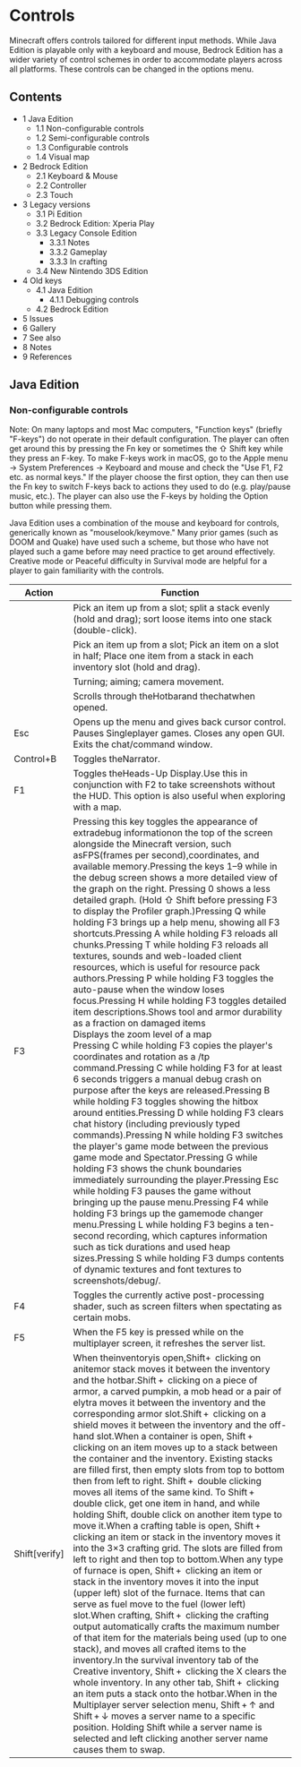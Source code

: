 # Controls
Minecraft offers controls tailored for different input methods.  While Java Edition is playable only with a keyboard and mouse, Bedrock Edition has a wider variety of control schemes in order to accommodate players across all platforms. These controls can be changed in the options menu.

## Contents
- 1 Java Edition
	- 1.1 Non-configurable controls
	- 1.2 Semi-configurable controls
	- 1.3 Configurable controls
	- 1.4 Visual map
- 2 Bedrock Edition
	- 2.1 Keyboard & Mouse
	- 2.2 Controller
	- 2.3 Touch
- 3 Legacy versions
	- 3.1 Pi Edition
	- 3.2 Bedrock Edition: Xperia Play
	- 3.3 Legacy Console Edition
		- 3.3.1 Notes
		- 3.3.2 Gameplay
		- 3.3.3 In crafting
	- 3.4 New Nintendo 3DS Edition
- 4 Old keys
	- 4.1 Java Edition
		- 4.1.1 Debugging controls
	- 4.2 Bedrock Edition
- 5 Issues
- 6 Gallery
- 7 See also
- 8 Notes
- 9 References

## Java Edition
### Non-configurable controls
Note: On many laptops and most Mac computers, "Function keys" (briefly "F-keys") do not operate in their default configuration. The player can often get around this by pressing the Fn key or sometimes the ⇧ Shift key while they press an F-key. To make F-keys work in macOS, go to the Apple menu → System Preferences → Keyboard and mouse and check the "Use F1, F2 etc. as normal keys." If the player choose the first option, they can then use the Fn key to switch F-keys back to actions they used to do (e.g. play/pause music, etc.). The player can also use the F-keys by holding the Option button while pressing them.

Java Edition uses a combination of the mouse and keyboard for controls, generically known as "mouselook/keymove." Many prior games (such as DOOM and Quake) have used such a scheme, but those who have not played such a game before may need practice to get around effectively. Creative mode or Peaceful difficulty in Survival mode are helpful for a player to gain familiarity with the controls.

| Action        | Function                                                                                                                                                                                                                                                                                                                                                                                                                                                                                                                                                                                                                                                                                                                                                                                                                                                                                                                                                                                                                                                                                                                                                                                                                                                                                                                                                                                                                                                                                                                                                                                                                                                                                                                                                                                                                                                                                                    |
|---------------|-------------------------------------------------------------------------------------------------------------------------------------------------------------------------------------------------------------------------------------------------------------------------------------------------------------------------------------------------------------------------------------------------------------------------------------------------------------------------------------------------------------------------------------------------------------------------------------------------------------------------------------------------------------------------------------------------------------------------------------------------------------------------------------------------------------------------------------------------------------------------------------------------------------------------------------------------------------------------------------------------------------------------------------------------------------------------------------------------------------------------------------------------------------------------------------------------------------------------------------------------------------------------------------------------------------------------------------------------------------------------------------------------------------------------------------------------------------------------------------------------------------------------------------------------------------------------------------------------------------------------------------------------------------------------------------------------------------------------------------------------------------------------------------------------------------------------------------------------------------------------------------------------------------|
|               | Pick an item up from a slot; split a stack evenly (hold and drag); sort loose items into one stack (double-click).                                                                                                                                                                                                                                                                                                                                                                                                                                                                                                                                                                                                                                                                                                                                                                                                                                                                                                                                                                                                                                                                                                                                                                                                                                                                                                                                                                                                                                                                                                                                                                                                                                                                                                                                                                                          |
|               | Pick an item up from a slot; Pick an item on a slot in half; Place one item from a stack in each inventory slot (hold and drag).                                                                                                                                                                                                                                                                                                                                                                                                                                                                                                                                                                                                                                                                                                                                                                                                                                                                                                                                                                                                                                                                                                                                                                                                                                                                                                                                                                                                                                                                                                                                                                                                                                                                                                                                                                            |
|               | Turning; aiming; camera movement.                                                                                                                                                                                                                                                                                                                                                                                                                                                                                                                                                                                                                                                                                                                                                                                                                                                                                                                                                                                                                                                                                                                                                                                                                                                                                                                                                                                                                                                                                                                                                                                                                                                                                                                                                                                                                                                                           |
|               | Scrolls through theHotbarand thechatwhen opened.                                                                                                                                                                                                                                                                                                                                                                                                                                                                                                                                                                                                                                                                                                                                                                                                                                                                                                                                                                                                                                                                                                                                                                                                                                                                                                                                                                                                                                                                                                                                                                                                                                                                                                                                                                                                                                                            |
| Esc           | Opens up the menu and gives back cursor control. Pauses Singleplayer games. Closes any open GUI. Exits the chat/command window.                                                                                                                                                                                                                                                                                                                                                                                                                                                                                                                                                                                                                                                                                                                                                                                                                                                                                                                                                                                                                                                                                                                                                                                                                                                                                                                                                                                                                                                                                                                                                                                                                                                                                                                                                                             |
| Control+B     | Toggles theNarrator.                                                                                                                                                                                                                                                                                                                                                                                                                                                                                                                                                                                                                                                                                                                                                                                                                                                                                                                                                                                                                                                                                                                                                                                                                                                                                                                                                                                                                                                                                                                                                                                                                                                                                                                                                                                                                                                                                        |
| F1            | Toggles theHeads-Up Display.Use this in conjunction with F2 to take screenshots without the HUD. This option is also useful when exploring with a map.                                                                                                                                                                                                                                                                                                                                                                                                                                                                                                                                                                                                                                                                                                                                                                                                                                                                                                                                                                                                                                                                                                                                                                                                                                                                                                                                                                                                                                                                                                                                                                                                                                                                                                                                                      |
| F3            | Pressing this key toggles the appearance of extradebug informationon the top of the screen alongside the Minecraft version, such asFPS(frames per second),coordinates, and available memory.Pressing the keys 1–9 while in the debug screen shows a more detailed view of the graph on the right. Pressing 0 shows a less detailed graph. (Hold ⇧ Shift before pressing F3 to display the Profiler graph.)Pressing Q while holding F3 brings up a help menu, showing all F3 shortcuts.Pressing A while holding F3 reloads all chunks.Pressing T while holding F3 reloads all textures, sounds and web-loaded client resources, which is useful for resource pack authors.Pressing P while holding F3 toggles the auto-pause when the window loses focus.Pressing H while holding F3 toggles detailed item descriptions.Shows tool and armor durability as a fraction on damaged items<br/>Displays the zoom level of a map<br/>Pressing C while holding F3 copies the player's coordinates and rotation as a /tp command.Pressing C while holding F3 for at least 6 seconds triggers a manual debug crash on purpose after the keys are released.Pressing B while holding F3 toggles showing the hitbox around entities.Pressing D while holding F3 clears chat history (including previously typed commands).Pressing N while holding F3 switches the player's game mode between the previous game mode and Spectator.Pressing G while holding F3 shows the chunk boundaries immediately surrounding the player.Pressing Esc while holding F3 pauses the game without bringing up the pause menu.Pressing F4 while holding F3 brings up the gamemode changer menu.Pressing L while holding F3 begins a ten-second recording, which captures information such as tick durations and used heap sizes.Pressing S while holding F3 dumps contents of dynamic textures and font textures to screenshots/debug/. |
| F4            | Toggles the currently active post-processing shader, such as screen filters when spectating as certain mobs.                                                                                                                                                                                                                                                                                                                                                                                                                                                                                                                                                                                                                                                                                                                                                                                                                                                                                                                                                                                                                                                                                                                                                                                                                                                                                                                                                                                                                                                                                                                                                                                                                                                                                                                                                                                                |
| F5            | When the F5 key is pressed while on the multiplayer screen, it refreshes the server list.                                                                                                                                                                                                                                                                                                                                                                                                                                                                                                                                                                                                                                                                                                                                                                                                                                                                                                                                                                                                                                                                                                                                                                                                                                                                                                                                                                                                                                                                                                                                                                                                                                                                                                                                                                                                                   |
| Shift[verify] | When theinventoryis open,Shift+  clicking on anitemor stack moves it between the inventory and the hotbar.Shift +  clicking on a piece of armor, a carved pumpkin, a mob head or a pair of elytra moves it between the inventory and the corresponding armor slot.Shift +  clicking on a shield moves it between the inventory and the off-hand slot.When a container is open, Shift +  clicking on an item moves up to a stack between the container and the inventory. Existing stacks are filled first, then empty slots from top to bottom then from left to right. Shift +  double clicking moves all items of the same kind. To Shift +  double click, get one item in hand, and while holding Shift, double click on another item type to move it.When a crafting table is open, Shift +  clicking an item or stack in the inventory moves it into the 3×3 crafting grid. The slots are filled from left to right and then top to bottom.When any type of furnace is open, Shift +  clicking an item or stack in the inventory moves it into the input (upper left) slot of the furnace. Items that can serve as fuel move to the fuel (lower left) slot.When crafting, Shift +  clicking the crafting output automatically crafts the maximum number of that item for the materials being used (up to one stack), and moves all crafted items to the inventory.In the survival inventory tab of the Creative inventory, Shift +  clicking the X clears the whole inventory. In any other tab, Shift +  clicking an item puts a stack onto the hotbar.When in the Multiplayer server selection menu, Shift + ↑ and Shift + ↓ moves a server name to a specific position. Holding Shift while a server name is selected and left clicking another server name causes them to swap.                                                                                                                    |

